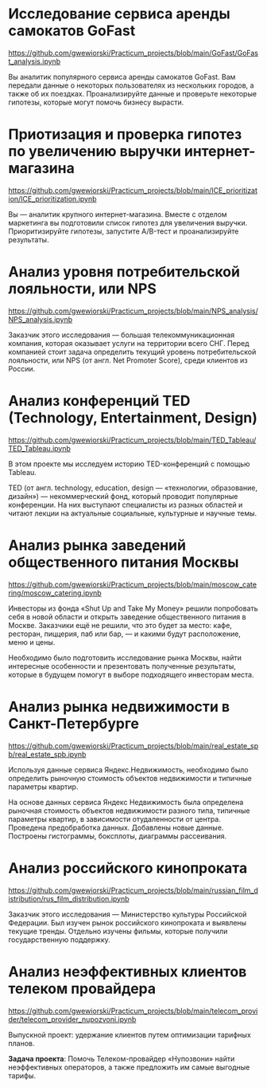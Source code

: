 # Исследование сервиса аренды самокатов GoFast

https://github.com/gwewiorski/Practicum_projects/blob/main/GoFast/GoFast_analysis.ipynb

Вы аналитик популярного сервиса аренды самокатов GoFast. Вам передали данные о некоторых пользователях из нескольких городов, а также об их поездках. Проанализируйте данные и проверьте некоторые гипотезы, которые могут помочь бизнесу вырасти.

# Приотизация и проверка гипотез по увеличению выручки интернет-магазина

https://github.com/gwewiorski/Practicum_projects/blob/main/ICE_prioritization/ICE_prioritization.ipynb

Вы — аналитик крупного интернет-магазина. Вместе с отделом маркетинга вы подготовили список гипотез для увеличения выручки.
Приоритизируйте гипотезы, запустите A/B-тест и проанализируйте результаты. 

# Анализ уровня потребительской лояльности, или NPS 

https://github.com/gwewiorski/Practicum_projects/blob/main/NPS_analysis/NPS_analysis.ipynb

Заказчик этого исследования — большая телекоммуникационная компания, которая оказывает услуги на территории всего СНГ. Перед компанией стоит задача определить текущий уровень потребительской лояльности, или NPS (от англ. Net Promoter Score), среди клиентов из России.

# Анализ конференций TED (Technology, Entertainment, Design) 

https://github.com/gwewiorski/Practicum_projects/blob/main/TED_Tableau/TED_Tableau.ipynb

В этом проекте мы исследуем историю TED-конференций с помощью Tableau.

TED (от англ. technology, education, design — «технологии, образование, дизайн») — некоммерческий фонд, который проводит популярные конференции. На них выступают специалисты из разных областей и читают лекции на актуальные социальные, культурные и научные темы.

# Анализ рынка заведений общественного питания Москвы

https://github.com/gwewiorski/Practicum_projects/blob/main/moscow_catering/moscow_catering.ipynb

Инвесторы из фонда «Shut Up and Take My Money» решили попробовать себя в новой области и открыть заведение общественного питания в Москве. Заказчики ещё не решили, что это будет за место: кафе, ресторан, пиццерия, паб или бар, — и какими будут расположение, меню и цены.

Необходимо было подготовить исследование рынка Москвы, найти интересные особенности и презентовать полученные результаты, которые в будущем помогут в выборе подходящего инвесторам места.

# Анализ рынка недвижимости в Санкт-Петербурге

https://github.com/gwewiorski/Practicum_projects/blob/main/real_estate_spb/real_estate_spb.ipynb

Используя данные сервиса Яндекс.Недвижимость, необходимо было определить рыночную стоимость объектов недвижимости и типичные параметры квартир.

На основе данных сервиса Яндекс Недвижимость была определена рыночная стоимость объектов недвижимости разного типа, типичные параметры квартир, в зависимости отудаленности от центра. Проведена предобработка данных. Добавлены новые данные. Построены гистограммы, боксплоты, диаграммы рассеивания.

# Анализ российского кинопроката

https://github.com/gwewiorski/Practicum_projects/blob/main/russian_film_distribution/rus_film_distribution.ipynb

Заказчик этого исследования — Министерство культуры Российской Федерации. Был изучен рынок российского кинопроката и выявлены текущие тренды. Отдельно изучены фильмы,
которые получили государственную поддержку. 

# Анализ неэффективных клиентов телеком провайдера

https://github.com/gwewiorski/Practicum_projects/blob/main/telecom_provider/telecom_provider_nupozvoni.ipynb

Выпускной проект: удержание клиентов путем оптимизации тарифных планов.

**Задача проекта**: Помочь Телеком-провайдер «Нупозвони» найти неэффективных операторов, а также предложить им самые выгодные тарифы. 
